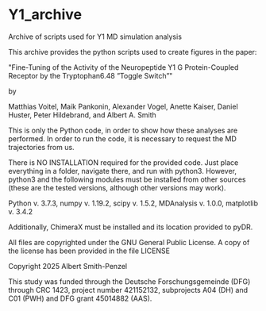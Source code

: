 # Y1_archive
Archive of scripts used for Y1 MD simulation analysis


This archive provides the python scripts used to create figures in the paper:

"Fine-Tuning of the Activity of the Neuropeptide Y1 G Protein-Coupled Receptor by the Tryptophan6.48 ”Toggle Switch”"

by

Matthias Voitel, Maik Pankonin, Alexander Vogel, Anette Kaiser, Daniel Huster, Peter Hildebrand, and Albert A. Smith

This is only the Python code, in order to show how these analyses are performed. In order to run the code, it is necessary to request the MD trajectories from us.

There is NO INSTALLATION required for the provided code. Just place everything in a folder, navigate there, and run with python3. However, python3 and the following modules must be installed from other sources (these are the tested versions, although other versions may work).

Python v. 3.7.3, numpy v. 1.19.2, scipy v. 1.5.2, MDAnalysis v. 1.0.0, matplotlib v. 3.4.2

Additionally, ChimeraX must be installed and its location provided to pyDR. 

All files are copyrighted under the GNU General Public License. A copy of the license has been provided in the file LICENSE

Copyright 2025 Albert Smith-Penzel

This study was funded through the Deutsche Forschungsgemeinde (DFG) through CRC 1423, project number 421152132, subprojects A04 (DH) and C01 (PWH) and DFG grant 45014882 (AAS). 
